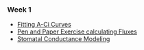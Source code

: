 ### Week 1
- [Fitting A-Ci Curves](co2-response-curves.md)
- [Pen and Paper Exercise calculating Fluxes](https://github.com/Fluxcourse/Lecture_materials/tree/master/Paper_pencil_exercise)
- [Stomatal Conductance Modeling](stomatal-conductance-modeling.md)
